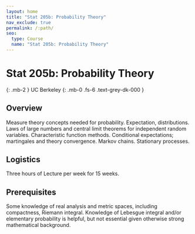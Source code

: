 ```yaml
---
layout: home
title: "Stat 205b: Probability Theory"
nav_exclude: true
permalink: /:path/
seo:
  type: Course
  name: "Stat 205b: Probability Theory"
---
```


# Stat 205b: Probability Theory
{: .mb-2 }
UC Berkeley
{: .mb-0 .fs-6 .text-grey-dk-000 }



## Overview

Measure theory concepts needed for probability. Expectation, distributions. Laws of large numbers and central limit theorems for independent random variables. Characteristic function methods. Conditional expectations; martingales and theory convergence. Markov chains. Stationary processes. 

## Logistics

Three hours of Lecture per week for 15 weeks.

## Prerequisites

Some knowledge of real analysis and metric spaces, including compactness, Riemann integral. Knowledge of Lebesgue integral and/or elementary probability is helpful, but not essential given otherwise strong mathematical background. 
